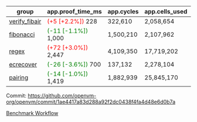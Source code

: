 | group | app.proof_time_ms | app.cycles | app.cells_used | leaf.proof_time_ms | leaf.cycles | leaf.cells_used |
| -- | -- | -- | -- | -- | -- | -- |
| [verify_fibair](https://github.com/openvm-org/openvm/blob/benchmark-results/benchmarks-pr/2150/verify_fibair-1ae4417a83d288a92f2dc0438f4fa4d48e6d0b7a.md) |<span style='color: red'>(+5 [+2.2%])</span> 228 |  322,610 |  2,058,654 |- | - | - |
| [fibonacci](https://github.com/openvm-org/openvm/blob/benchmark-results/benchmarks-pr/2150/fibonacci-1ae4417a83d288a92f2dc0438f4fa4d48e6d0b7a.md) |<span style='color: green'>(-11 [-1.1%])</span> 1,000 |  1,500,210 |  2,107,962 |- | - | - |
| [regex](https://github.com/openvm-org/openvm/blob/benchmark-results/benchmarks-pr/2150/regex-1ae4417a83d288a92f2dc0438f4fa4d48e6d0b7a.md) |<span style='color: red'>(+72 [+3.0%])</span> 2,447 |  4,109,350 |  17,719,202 |- | - | - |
| [ecrecover](https://github.com/openvm-org/openvm/blob/benchmark-results/benchmarks-pr/2150/ecrecover-1ae4417a83d288a92f2dc0438f4fa4d48e6d0b7a.md) |<span style='color: green'>(-26 [-3.6%])</span> 700 |  137,132 |  2,278,104 |- | - | - |
| [pairing](https://github.com/openvm-org/openvm/blob/benchmark-results/benchmarks-pr/2150/pairing-1ae4417a83d288a92f2dc0438f4fa4d48e6d0b7a.md) |<span style='color: green'>(-14 [-1.0%])</span> 1,419 |  1,882,939 |  25,845,170 |- | - | - |


Commit: https://github.com/openvm-org/openvm/commit/1ae4417a83d288a92f2dc0438f4fa4d48e6d0b7a

[Benchmark Workflow](https://github.com/openvm-org/openvm/actions/runs/18085118615)
